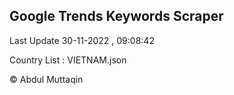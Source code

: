 

## Google Trends Keywords Scraper 
 
Last Update 30-11-2022 , 09:08:42

Country List :
VIETNAM.json



© Abdul Muttaqin 
